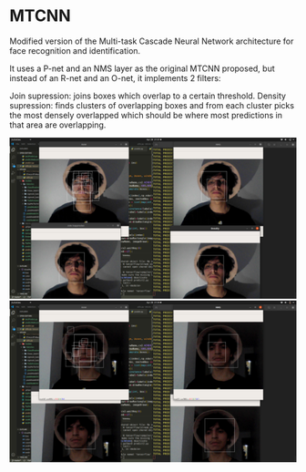 # MTCNN
Modified version of the Multi-task Cascade Neural Network architecture for face recognition and identification.

It uses a P-net and an NMS layer as the original MTCNN proposed, but instead of an R-net and an O-net, it implements 2 filters:

Join supression: joins boxes which overlap to a certain threshold.
Density supression: finds clusters of overlapping boxes and from each cluster picks the most densely overlapped which should be where most predictions in that area are overlapping.

![](mtcnn-cut-3.png)
![](mtcnn-cut-4.png)
